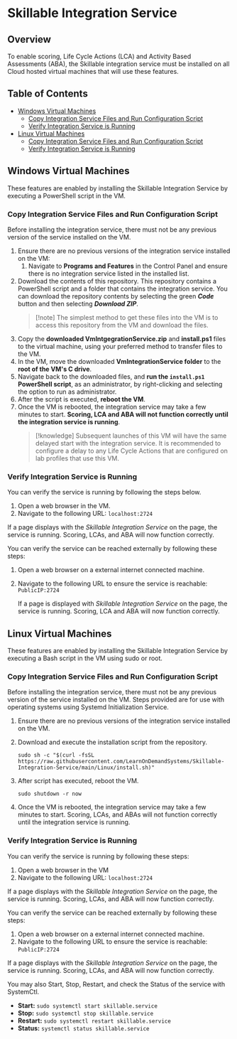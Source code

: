 # Skillable Integration Service

## Overview

To enable scoring, Life Cycle Actions (LCA) and Activity Based Assessments (ABA), the Skillable integration service must be installed on all Cloud hosted virtual machines that will use these features.

## Table of Contents

  * [Windows Virtual Machines](#windows-virtual-machines)
    + [Copy Integration Service Files and Run Configuration Script](#copy-integration-service-files-and-run-configuration-script)
    + [Verify Integration Service is Running](#verify-integration-service-is-running)
  * [Linux Virtual Machines](#linux-virtual-machines)
    + [Copy Integration Service Files and Run Configuration Script](#copy-integration-service-files-and-run-configuration-script-1)
    + [Verify Integration Service is Running](#verify-integration-service-is-running-1)

## Windows Virtual Machines

These features are enabled by installing the Skillable Integration Service by executing a PowerShell script in the VM. 

### Copy Integration Service Files and Run Configuration Script 

Before installing the integration service, there must not be any previous version of the service installed on the VM. 

1. Ensure there are no previous versions of the integration service installed on the VM: 
	1. Navigate to **Programs and Features** in the Control Panel and ensure there is no integration service listed in the installed list. 
1. Download the contents of this repository. This repository contains a PowerShell script and a folder that contains the integration service. You can download the repository contents by selecting the green **_Code_** button and then selecting **_Download ZIP_**.
    >[!note] The simplest method to get these files into the VM is to access this repository from the VM and download the files.
1. Copy the **downloaded VmIntgegrationService.zip** and **install.ps1** files to the virtual machine, using your preferred method to transfer files to the VM.
1. In the VM, move the downloaded **VmIntegrationService folder** to the **root of the VM's C drive**. 
1. Navigate back to the downloaded files, and **run the `install.ps1` PowerShell script**, as an administrator, by right-clicking and selecting the option to run as administrator. 
1. After the script is executed, **reboot the VM**.
1. Once the VM is rebooted, the integration service may take a few minutes to start. **Scoring, LCA and ABA will not function correctly until the integration service is running**. 
    >[!knowledge] Subsequent launches of this VM will have the same delayed start with the integration service. It is recommended to configure a delay to any Life Cycle Actions that are configured on lab profiles that use this VM. 

### Verify Integration Service is Running 

You can verify the service is running by following the steps below. 

1. Open a web browser in the VM. 
1. Navigate to the following URL: `localhost:2724`

If a page displays with the _Skillable Integration Service_ on the page, the service is running. Scoring, LCAs, and ABA will now function correctly.

You can verify the service can be reached externally by following these steps:

1. Open a web browser on a external internet connected machine.
1. Navigate to the following URL to ensure the service is reachable: `PublicIP:2724`

    If a page is displayed with _Skillable Integration Service_ on the page, the service is running. Scoring, LCA and ABA will now function correctly.

## Linux Virtual Machines

These features are enabled by installing the Skillable Integration Service by executing a Bash script in the VM using sudo or root.

### Copy Integration Service Files and Run Configuration Script

Before installing the integration service, there must not be any previous version of the service installed on the VM.
Steps provided are for use with operating systems using Systemd Initialization Service. 

1. Ensure there are no previous versions of the integration service installed on the VM.
1. Download and execute the installation script from the repository.

    ```sudo sh -c "$(curl -fsSL https://raw.githubusercontent.com/LearnOnDemandSystems/Skillable-Integration-Service/main/Linux/install.sh)"```

1. After script has executed, reboot the VM.

    ```sudo shutdown -r now```

1. Once the VM is rebooted, the integration service may take a few minutes to start. Scoring, LCAs, and ABAs will not function correctly until the integration service is running.

### Verify Integration Service is Running

You can verify the service is running by following these steps:

1. Open a web browser in the VM
1. Navigate to the following URL: `localhost:2724`

If a page displays with the _Skillable Integration Service_ on the page, the service is running. Scoring, LCAs, and ABA will now function correctly.

You can verify the service can be reached externally by following these steps:

1. Open a web browser on a external internet connected machine.
1. Navigate to the following URL to ensure the service is reachable: `PublicIP:2724`

If a page displays with the _Skillable Integration Service_ on the page, the service is running. Scoring, LCAs, and ABA will now function correctly.

You may also Start, Stop, Restart, and check the Status of the service with SystemCtl.

- **Start:**  `sudo systemctl start skillable.service`
- **Stop:** `sudo systemctl stop skillable.service`
- **Restart:** `sudo systemctl restart skillable.service`
- **Status:** `systemctl status skillable.service`
